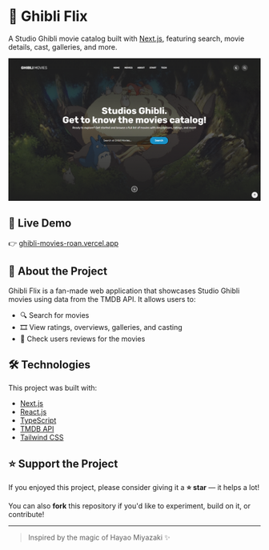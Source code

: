 # 🎥 Ghibli Flix

A Studio Ghibli movie catalog built with [Next.js](https://nextjs.org), featuring search, movie details, cast, galleries, and more.

<img src="https://raw.githubusercontent.com/fernandaorms/ghibli-movies/main/public/featured-image.png" alt="Ghibli Flix Banner" width="520"/>

## 🚀 Live Demo

👉 [ghibli-movies-roan.vercel.app](https://ghibli-movies-roan.vercel.app/)


## 📖 About the Project

Ghibli Flix is a fan-made web application that showcases Studio Ghibli movies using data from the TMDB API. It allows users to:

- 🔍 Search for movies  
- 🎞 View ratings, overviews, galleries, and casting  
- 💫 Check users reviews for the movies

## 🛠️ Technologies

This project was built with:

- [Next.js](https://nextjs.org)  
- [React.js](https://reactjs.org)  
- [TypeScript](https://www.typescriptlang.org)  
- [TMDB API](https://www.themoviedb.org/documentation/api)  
- [Tailwind CSS](https://tailwindcss.com)

## ⭐ Support the Project

If you enjoyed this project, please consider giving it a **⭐ star** — it helps a lot!

You can also **fork** this repository if you'd like to experiment, build on it, or contribute!

---

> Inspired by the magic of Hayao Miyazaki ✨
